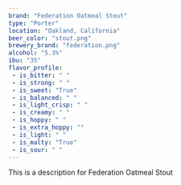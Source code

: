 ```yaml
---
brand: "Federation Oatmeal Stout"
type: "Porter"
location: "Oakland, California"
beer_color: "stout.png"
brewery_brand: "federation.png"
alcohol: "5.3%"
ibu: "35"
flavor_profile:
 - is_bitter: " "
 - is_strong: " "
 - is_sweet: "True"
 - is_balanced: " "
 - is_light_crisp: " "
 - is_creamy: " "
 - is_hoppy: " "
 - is_extra_hoppy: ""
 - is_light: " "
 - is_malty: "True"
 - is_sour: " "
---
```


This is a description for Federation Oatmeal Stout